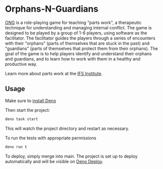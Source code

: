 # Orphans-N-Guardians

[ONG](https://ihack.us/2024/11/29/kickstarter-pitch-orphans-guardians-the-quest-for-your-true-self/)
is a role-playing game for teaching "parts work", a therapeutic technique for
understanding and managing internal conflict. The game is designed to be played
by a group of 1-6 players, using software as the facilitator. The facilitator
guides the players through a series of encounters with their "orphans" (parts of
themselves that are stuck in the past) and "guardians" (parts of themselves that
protect them from their orphans). The goal of the game is to help players
identify and understand their orphans and guardians, and to learn how to work
with them in a healthy and productive way.

Learn more about parts work at the [IFS Institute](https://ifs-institute.com).

## Usage

Make sure to
[install Deno](https://deno.land/manual/getting_started/installation)

Then start the project:

```sh
deno task start
```

This will watch the project directory and restart as necessary.

To run the tests with appropriate permissions

```sh
deno run t
```

To deploy, simply merge into main. The project is set up to deploy automatically
and will be visible on [Deno Deploy](https://orphans-n-guardians.deno.dev).
